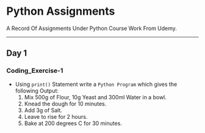 # Python Assignments

A Record Of Assignments Under Python Course Work From Udemy.

---

## Day 1
### Coding_Exercise-1
 - Using `print()` Statement write a `Python Program` which gives the following Output:
    1. Mix 500g of Flour, 10g Yeast and 300ml Water in a bowl.
    2. Knead the dough for 10 minutes.
    3. Add 3g of Salt.
    4. Leave to rise for 2 hours.
    5. Bake at 200 degrees C for 30 minutes.
